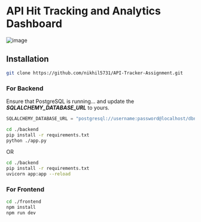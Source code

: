 # API Hit Tracking and Analytics Dashboard

![image](https://github.com/nikhil5731/API-Tracker-Assignment/assets/105017554/47c8c826-091d-4d5c-b5b4-793c9ec1cba5)


## Installation

```bash
git clone https://github.com/nikhil5731/API-Tracker-Assignment.git
```

### For Backend

Ensure that PostgreSQL is running...
and update the _**SQLALCHEMY_DATABASE_URL**_ to yours.

```python
SQLALCHEMY_DATABASE_URL = "postgresql://username:password@localhost/dbname"
```
```bash
cd ./backend
pip install -r requirements.txt
python ./app.py
```
OR
```bash
cd ./backend
pip install -r requirements.txt
uvicorn app:app --reload
```

### For Frontend

```bash
cd ./frontend
npm install
npm run dev
```
